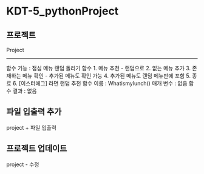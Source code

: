 # KDT-5_pythonProject

## 프로젝트
Project<hr>

함수 기능 : 점심 메뉴 랜덤 돌리기 함수
           1. 메뉴 추천 - 랜덤으로
           2. 없는 메뉴 추가
           3. 존재하는 메뉴 확인 - 추가된 메뉴도 확인 가능
           4. 추가된 메뉴도 랜덤 메뉴판에 포함
           5. 종료
           6. [이스터에그] 라면 랜덤 추천
 함수 이름 : Whatismylunch()
 매개 변수 : 없음
 함수 결과 : 없음
</hr>

## 파일 입출력 추가
project + 파일 입출력

## 프로젝트 업데이트
project - 수정


